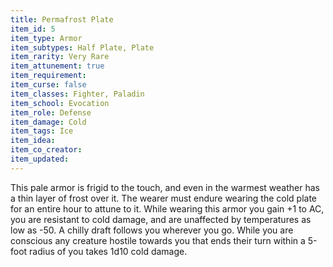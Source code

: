```yaml
---
title: Permafrost Plate
item_id: 5
item_type: Armor
item_subtypes: Half Plate, Plate
item_rarity: Very Rare
item_attunement: true
item_requirement:
item_curse: false
item_classes: Fighter, Paladin
item_school: Evocation
item_role: Defense
item_damage: Cold
item_tags: Ice
item_idea:
item_co_creator:
item_updated:
---
```


This pale armor is frigid to the touch, and even in the warmest weather has a thin layer of frost over it. The wearer must endure wearing the cold plate for an entire hour to attune to it. While wearing this armor you gain +1 to AC, you are resistant to cold damage, and are unaffected by temperatures as low as -50. A chilly draft follows you wherever you go. While you are conscious any creature hostile towards you that ends their turn within a 5-foot radius of you takes 1d10 cold damage.
